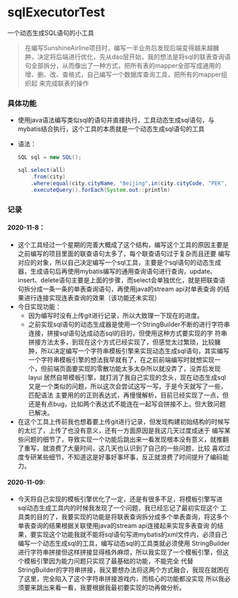# sqlExecutorTest
一个动态生成SQL语句的小工具

> 在编写SunshineAirline项目时，编写一半业务后发现后端变得越来越臃肿，决定将后端进行优化，先从dao层开始，我的想法是将sql的联表查询语
> 句全部拆分，从而像出了一种方式，把所有表的mapper全部写成通用的增、删、改、查格式，自己编写一个数据库查询工具，把所有的mapper组织起
>来完成联表的操作

### 具体功能
* 使用java语法编写类似sql的语句并直接执行，工具动态生成sql语句，与mybatis结合执行，这个工具的本质就是一个动态生成sql语句的工具

* 语法：

  ```java
  SQL sql = new SQL();
  
  sql.select(all)
      .from(city)
      .where(equal(city.cityName, "Beijing",in(city.cityCode, "PEK", "……"))
      .executeQuery().forEach(System.out::println)
  ```
### 记录

#### 2020-11-8：
* 这个工具经过一个星期的完善大概成了这个结构，编写这个工具的原因主要是之前编写的项目里面的联查语句太多了，每个联查语句过于复杂而且还要
编写对应的对象，所以自己决定编写一个sql工具，主要是个sql语句的动态生成器，生成语句后再使用mybatis编写的通用查询语句进行查询，update、
insert、delete语句主要是上面的步骤，而select会单独优化，就是把联查语句拆分成一条一条的单表查询语句，再使用java的stream api对单表查询
的结果进行连接实现连表查询的效果（该功能还未实现）
* 今日实现功能：
    * 因为编写时没有上传git进行记录，所以大致理一下现在的进度。
    * 之前实现sql语句的动态生成器是使用一个StringBuilder不断的进行字符串连接，拼接sql语句达成动态sql的目的，但使用这种方式要实现的字
    符串拼接方法太多，到现在这个方式已经实现了，但感觉太过繁琐，比较臃肿，所以决定编写一个字符串模板引擎来实现动态生成sql语句，其实编写
    一个字符串模板引擎的想法我早就有了，在之前前端编写时就想实现一个，但前端页面要实现的零散功能太多太杂所以就没弄了，没弄后发现layui
    居然自带模板引擎，就打消了我自己实现的念头，现在动态生成sql又是一个类似的问题，所以这次会尝试这写一写，于是今天就写了一些，匹配语法
    主要用的的正则表达式，再慢慢解析，目前已经实现了一点，但还是有点bug，比如两个表达式不能连在一起写会拼接不上。但大致问题已解决。
* 在这个工具上传前我也想着要上传git进行记录，但发现构建初始结构的时候写的太烂了，上传了也没有意义，还有一方面原因是我这几天过度成迷于
编写某些问题的细节了，导致实现一个功能后跳出来一看发现根本没有意义，就推翻了重写，就浪费了大量时间，这几天也认识到了自己的一些问题，比较
喜欢过度专研某些细节，不知道这是好事好事坏事，反正就浪费了时间提升了编码能力。

#### 2020-11-09:
* 今天将自己实现的模板引擎优化了一定，还是有很多不足，将模板引擎写进sql动态生成工具内的时候我发现了一个问题，我已经忘记了最初实现这个
工具类的目的了，我要实现的功能是将联表查询拆分成多个单表查询，将这多个单表查询的结果根据关联使用java的stream api连接起来实现多表查询
的结果，要实现这个功能我就不能将sql语句写进mybatis的xml文件内，必须自己编写一个动态生成sql的工具，编写动态sql的工具类就必须使用
StringBuilder进行字符串拼接但这样拼接显得格外麻烦，所以我实现了一个模板引擎，但这个模板引擎因为能力问题只实现了最基础的功能，不能完全
代替StringBuilder的字符串拼接，我又要想办法将这两个方式融合，我现在就困在了这里，完全陷入了这个字符串拼接游戏内，而核心的功能都没实现
所以我必须要来跳出来看一看，我要根据我最初要实现的功再做分析。
  
